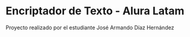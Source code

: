 <h1>Encriptador de Texto - Alura Latam</h1>
<p>Proyecto realizado por el estudiante José Armando Díaz Hernández</p>
